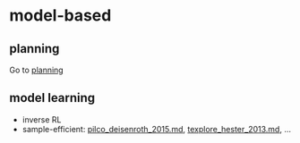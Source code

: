 # model-based

## planning
Go to [planning](planning)

## model learning
* inverse RL
* sample-efficient:
  [pilco_deisenroth_2015.md](pilco_deisenroth_2015.md), 
  [texplore_hester_2013.md](texplore_hester_2013.md), ...
  
